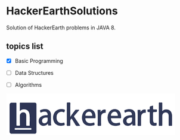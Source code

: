 # HackerEarthSolutions
Solution of HackerEarth problems in JAVA 8.
## topics list

- [x] Basic Programming
- [ ] Data Structures
- [ ] Algorithms


![](download.png)
